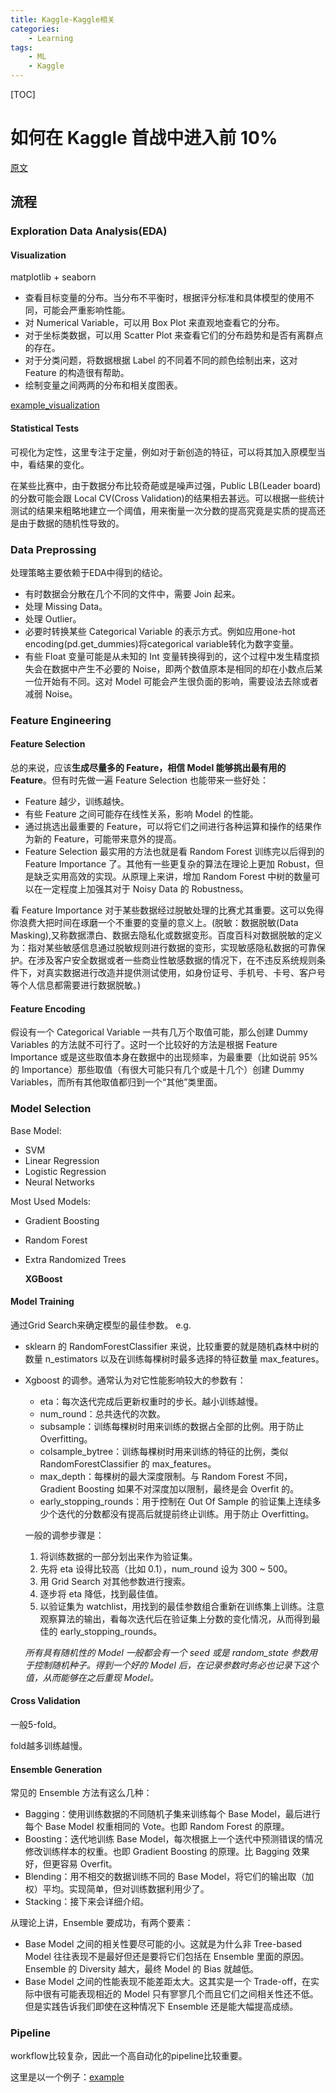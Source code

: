 ```yaml
---
title: Kaggle-Kaggle相关
categories: 
    - Learning
tags:  
    - ML
    - Kaggle
---
```

[TOC]

# 如何在 Kaggle 首战中进入前 10%

[原文](https://dnc1994.com/2016/04/rank-10-percent-in-first-kaggle-competition/)

<!-- more -->

## 流程

### Exploration Data Analysis(EDA)

#### Visualization

matplotlib + seaborn

- 查看目标变量的分布。当分布不平衡时，根据评分标准和具体模型的使用不同，可能会严重影响性能。
- 对 Numerical Variable，可以用 Box Plot 来直观地查看它的分布。
- 对于坐标类数据，可以用 Scatter Plot 来查看它们的分布趋势和是否有离群点的存在。
- 对于分类问题，将数据根据 Label 的不同着不同的颜色绘制出来，这对 Feature 的构造很有帮助。
- 绘制变量之间两两的分布和相关度图表。

[example_visualization](https://www.kaggle.com/benhamner/python-data-visualizations)

#### Statistical Tests

可视化为定性，这里专注于定量，例如对于新创造的特征，可以将其加入原模型当中，看结果的变化。

在某些比赛中，由于数据分布比较奇葩或是噪声过强，Public LB(Leader board)的分数可能会跟 Local CV(Cross Validation)的结果相去甚远。可以根据一些统计测试的结果来粗略地建立一个阈值，用来衡量一次分数的提高究竟是实质的提高还是由于数据的随机性导致的。

### Data Preprossing

处理策略主要依赖于EDA中得到的结论。

- 有时数据会分散在几个不同的文件中，需要 Join 起来。
- 处理 Missing Data。
- 处理 Outlier。
- 必要时转换某些 Categorical Variable 的表示方式。例如应用one-hot encoding(pd.get_dummies)将categorical variable转化为数字变量。
- 有些 Float 变量可能是从未知的 Int 变量转换得到的，这个过程中发生精度损失会在数据中产生不必要的 Noise，即两个数值原本是相同的却在小数点后某一位开始有不同。这对 Model 可能会产生很负面的影响，需要设法去除或者减弱 Noise。

### Feature Engineering

#### Feature Selection

总的来说，应该**生成尽量多的 Feature，相信 Model 能够挑出最有用的 Feature**。但有时先做一遍 Feature Selection 也能带来一些好处：

- Feature 越少，训练越快。
- 有些 Feature 之间可能存在线性关系，影响 Model 的性能。
- 通过挑选出最重要的 Feature，可以将它们之间进行各种运算和操作的结果作为新的 Feature，可能带来意外的提高。
- Feature Selection 最实用的方法也就是看 Random Forest 训练完以后得到的 Feature Importance 了。其他有一些更复杂的算法在理论上更加 Robust，但是缺乏实用高效的实现。从原理上来讲，增加 Random Forest 中树的数量可以在一定程度上加强其对于 Noisy Data 的 Robustness。

看 Feature Importance 对于某些数据经过脱敏处理的比赛尤其重要。这可以免得你浪费大把时间在琢磨一个不重要的变量的意义上。(脱敏：数据脱敏(Data Masking),又称数据漂白、数据去隐私化或数据变形。百度百科对数据脱敏的定义为：指对某些敏感信息通过脱敏规则进行数据的变形，实现敏感隐私数据的可靠保护。在涉及客户安全数据或者一些商业性敏感数据的情况下，在不违反系统规则条件下，对真实数据进行改造并提供测试使用，如身份证号、手机号、卡号、客户号等个人信息都需要进行数据脱敏。)

#### Feature Encoding

假设有一个 Categorical Variable 一共有几万个取值可能，那么创建 Dummy Variables 的方法就不可行了。这时一个比较好的方法是根据 Feature Importance 或是这些取值本身在数据中的出现频率，为最重要（比如说前 95% 的 Importance）那些取值（有很大可能只有几个或是十几个）创建 Dummy Variables，而所有其他取值都归到一个“其他”类里面。

### Model Selection

Base Model:

- SVM
- Linear Regression
- Logistic Regression
- Neural Networks

Most Used Models:

- Gradient Boosting
- Random Forest
- Extra Randomized Trees

  **XGBoost**

#### Model Training

通过Grid Search来确定模型的最佳参数。
e.g.

- sklearn 的 RandomForestClassifier 来说，比较重要的就是随机森林中树的数量 n_estimators 以及在训练每棵树时最多选择的特征数量 max_features。
- Xgboost 的调参。通常认为对它性能影响较大的参数有：
  - eta：每次迭代完成后更新权重时的步长。越小训练越慢。
  - num_round：总共迭代的次数。
  - subsample：训练每棵树时用来训练的数据占全部的比例。用于防止 Overfitting。
  - colsample_bytree：训练每棵树时用来训练的特征的比例，类似 RandomForestClassifier 的 max_features。
  - max_depth：每棵树的最大深度限制。与 Random Forest 不同，Gradient Boosting 如果不对深度加以限制，最终是会 Overfit 的。
  - early_stopping_rounds：用于控制在 Out Of Sample 的验证集上连续多少个迭代的分数都没有提高后就提前终止训练。用于防止 Overfitting。
  
  一般的调参步骤是：

  1. 将训练数据的一部分划出来作为验证集。
  2. 先将 eta 设得比较高（比如 0.1），num_round 设为 300 ~ 500。
  3. 用 Grid Search 对其他参数进行搜索。
  4. 逐步将 eta 降低，找到最佳值。
  5. 以验证集为 watchlist，用找到的最佳参数组合重新在训练集上训练。注意观察算法的输出，看每次迭代后在验证集上分数的变化情况，从而得到最佳的 early_stopping_rounds。

  *所有具有随机性的 Model 一般都会有一个 seed 或是 random_state 参数用于控制随机种子。得到一个好的 Model 后，在记录参数时务必也记录下这个值，从而能够在之后重现 Model。*

#### Cross Validation

一般5-fold。

fold越多训练越慢。

#### Ensemble Generation

常见的 Ensemble 方法有这么几种：

- Bagging：使用训练数据的不同随机子集来训练每个 Base Model，最后进行每个 Base Model 权重相同的 Vote。也即 Random Forest 的原理。
- Boosting：迭代地训练 Base Model，每次根据上一个迭代中预测错误的情况修改训练样本的权重。也即 Gradient Boosting 的原理。比 Bagging 效果好，但更容易 Overfit。
- Blending：用不相交的数据训练不同的 Base Model，将它们的输出取（加权）平均。实现简单，但对训练数据利用少了。
- Stacking：接下来会详细介绍。

从理论上讲，Ensemble 要成功，有两个要素：

- Base Model 之间的相关性要尽可能的小。这就是为什么非 Tree-based Model 往往表现不是最好但还是要将它们包括在 Ensemble 里面的原因。Ensemble 的 Diversity 越大，最终 Model 的 Bias 就越低。
- Base Model 之间的性能表现不能差距太大。这其实是一个 Trade-off，在实际中很有可能表现相近的 Model 只有寥寥几个而且它们之间相关性还不低。但是实践告诉我们即使在这种情况下 Ensemble 还是能大幅提高成绩。

### Pipeline

workflow比较复杂，因此一个高自动化的pipeline比较重要。

这里是以一个例子：[example](https://github.com/ChenglongChen/Kaggle_CrowdFlower)